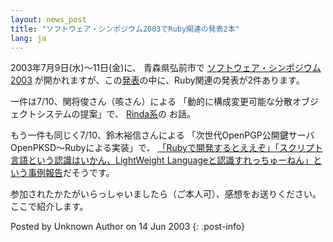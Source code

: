 ```yaml
---
layout: news_post
title: "ソフトウェア・シンポジウム2003でRuby関連の発表2本"
lang: ja
---
```


2003年7月9日(水)〜11日(金)に、 青森県弘前市で [ソフトウェア・シンポジウム2003][1]
が開かれますが、この[発表][2]の中に、Ruby関連の発表が2件あります。

一件は7/10、関将俊さん（咳さん）による 「動的に構成変更可能な分散オブジェクトシステムの提案」で、 [Rinda系][3]の お話。

もう一件も同じく7/10、鈴木裕信さんによる 「次世代OpenPGP公開鍵サーバOpenPKSD〜Rubyによる実装」で、
[「Rubyで開発するとええぞ」「スクリプト言語という認識はいかん、LightWeight
Languageと認識すれっちゅーねん」という事例報告][4]だそうです。

参加されたかたがいらっしゃいましたら（ご本人可）、感想をお送りください。 ここで紹介します。

Posted by Unknown Author on 14 Jun 2003
{: .post-info}



[1]: http://cas.aist-nara.ac.jp/ss2003/ 
[2]: http://cas.aist-nara.ac.jp/ss2003/ss2003-cfpt.txt 
[3]: http://www2a.biglobe.ne.jp/~seki/ruby/rinda.html 
[4]: http://slashdot.jp/comments.pl?sid=100053&amp;cid=334714 
